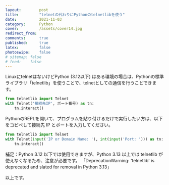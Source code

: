 ```yaml
---
layout:        post
title:         "telnetの代わりにPythonのtelnetlibを使う"
date:          2021-11-03
category:      Python
cover:         /assets/cover14.jpg
redirect_from:
comments:      true
published:     true
latex:         false
photoswipe:    false
# sitemap: false
# feed:    false
---
```


LinuxにtelnetはないけどPython (3.12以下) はある環境の場合は、Pythonの標準ライブラリ「telnetlib」を使うことで、telnetとしての通信を行うことできます。

```python
from telnetlib import Telnet
with Telnet('接続先IP', ポート番号) as tn:
    tn.interact()
```

PythonのREPLを開いて、プログラムを貼り付けるだけで実行したい方は、以下をコピペして接続先 IP とポートを入力してください。

```python
from telnetlib import Telnet
with Telnet(input('IP or Domain Name: '), int(input('Port: '))) as tn:
    tn.interact()
```

補足：Python 3.12 以下では使用できますが、Python 3.13 以上では telnetlib が使えなくなるため、注意が必要です。
「DeprecationWarning: 'telnetlib' is deprecated and slated for removal in Python 3.13」

以上です。
